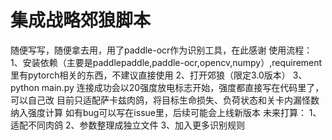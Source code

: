 # 集成战略郊狼脚本
随便写写，随便拿去用，用了paddle-ocr作为识别工具，在此感谢
使用流程：
1、安装依赖（主要是paddlepaddle,paddle-ocr,opencv,numpy）,requirement里有pytorch相关的东西，不建议直接使用
2、打开郊狼（限定3.0版本）
3、python main.py
连接成功会以20强度放电标志开始，强度都直接写在代码里了，可以自己改
目前只适配萨卡兹肉鸽，将目标生命损失、负荷状态和关卡内漏怪数纳入强度计算
如有bug可以写在issue里，后续可能会上线新版本
未来打算：
1、适配不同肉鸽
2、参数整理成独立文件
3、加入更多识别规则
